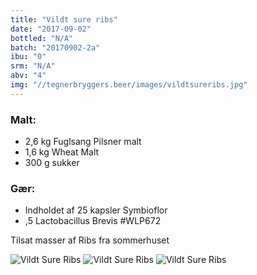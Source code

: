 ```yaml
---
title: "Vildt sure ribs"
date: "2017-09-02"
bottled: "N/A"
batch: "20170902-2a"
ibu: "0"
srm: "N/A"
abv: "4"
img: "//tegnerbryggers.beer/images/vildtsureribs.jpg"
---
```


### Malt:

* 2,6 kg Fuglsang Pilsner malt
* 1,6 kg Wheat Malt
* 300 g sukker

### Gær:

* Indholdet af 25 kapsler Symbioflor
* ,5 Lactobacillus Brevis #WLP672

Tilsat masser af Ribs fra sommerhuset

![Vildt Sure Ribs](//tegnerbryggers.beer/images/20171102_213908.jpg)
![Vildt Sure Ribs](//tegnerbryggers.beer/images/20171125_121805.jpg)
![Vildt Sure Ribs](//tegnerbryggers.beer/images/sureribs-glas.jpg)
